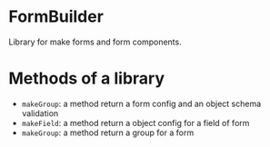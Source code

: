 # FormBuilder

Library for make forms and form components.

# Methods of a library

- `makeGroup`: a method return a form config and an object schema validation
- `makeField`: a method return a object config for a field of form
- `makeGroup`: a method return a group for a form
